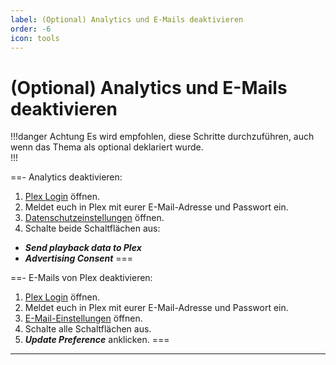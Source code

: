 ```yaml
---
label: (Optional) Analytics und E-Mails deaktivieren
order: -6
icon: tools
---
```


# (Optional) Analytics und E-Mails deaktivieren

!!!danger Achtung
Es wird empfohlen, diese Schritte durchzuführen, auch wenn das Thema als optional deklariert wurde.<br>
!!!

==- Analytics deaktivieren:
1. [Plex Login](https://app.plex.tv/desktop/#!/login) öffnen.
2. Meldet euch in Plex mit eurer E-Mail-Adresse und Passwort ein.
3. [Datenschutzeinstellungen](https://www.plex.tv/about/privacy-legal/privacy-preferences/#opd) öffnen.
5. Schalte beide Schaltflächen aus:

- ***Send playback data to Plex***
- ***Advertising Consent***
===

==- E-Mails von Plex deaktivieren:
1. [Plex Login](https://app.plex.tv/desktop/#!/login) öffnen.
2. Meldet euch in Plex mit eurer E-Mail-Adresse und Passwort ein.
3. [E-Mail-Einstellungen](https://www.plex.tv/email-preferences) öffnen.
4. Schalte alle Schaltflächen aus.
5. ***Update Preference*** anklicken.
===

---
